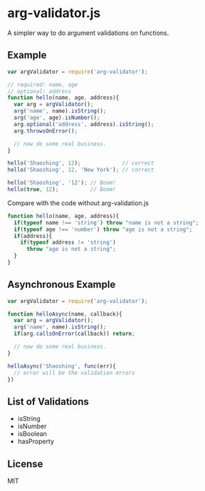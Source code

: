 
# arg-validator.js

A simpler way to do argument validations on functions.

## Example

```js
var argValidator = require('arg-validator');

// required: name, age
// optional: address
function hello(name, age, address){
  var arg = argValidator();
  arg('name', name).isString();
  arg('age', age).isNumber();
  arg.optional('address', address).isString();
  arg.throwsOnError();

  // now do some real business.
}

hello('Shaoshing', 12);             // correct
hello('Shaoshing', 12, 'New York'); // correct

hello('Shaoshing', '12'); // Boom!
hello(true, 12);          // Boom!
```

Compare with the code without arg-validation.js

```js
function hello(name, age, address){
  if(typeof name !== 'string') throw "name is not a string";
  if(typeof age !== 'number') throw "age is not a string";
  if(address){
    if(typeof address != 'string')
      throw "age is not a string";
  }
}
```

## Asynchronous Example

```js
var argValidator = require('arg-validator');

function helloAsync(name, callback){
  var arg = argValidator();
  arg('name', name).isString();
  if(arg.callsOnError(callback)) return;

  // now do some real business.
}

helloAsync('Shaoshing', func(err){
  // error will be the validation errors
})
```

## List of Validations

- isString
- isNumber
- isBoolean
- hasProperty

## License

MIT
